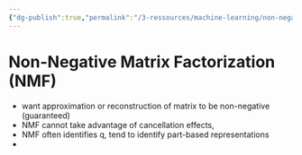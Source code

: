 ```yaml
---
{"dg-publish":true,"permalink":"/3-ressources/machine-learning/non-negative-matrix-factorization/","tags":["math, eth/cil/theory"],"created":"","updated":""}
---
```


# Non-Negative Matrix Factorization (NMF)
- want approximation or reconstruction of matrix to be non-negative (guaranteed)
- NMF cannot take advantage of cancellation effects, 
- NMF often identifies q, tend to identify part-based representations
- 